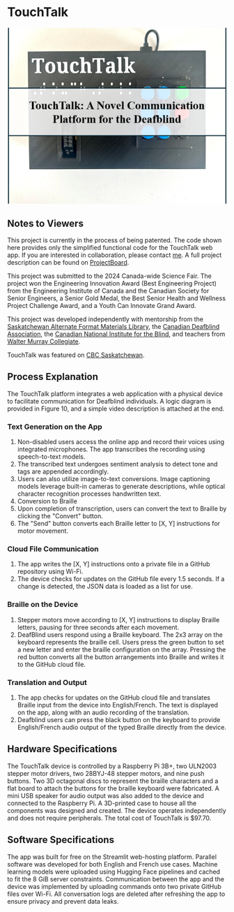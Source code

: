 # TouchTalk
![title](images/title_image.png)

## Notes to Viewers
This project is currently in the process of being patented. The code shown here provides only the simplified functional code for the TouchTalk web app. If you are interested in collaboration, please contact [me](mailto:gokaraju07joti@gmail.com). A full project description can be found on [ProjectBoard](https://partner.projectboard.world/ysc/project/touchtalk-an-innovative-communication-platform-for-the-deafblind). 

This project was submitted to the 2024 Canada-wide Science Fair. The project won the Engineering Innovation Award (Best Engineering Project) from the Engineering Institute of Canada and the Canadian Society for Senior Engineers, a Senior Gold Medal, the Best Senior Health and Wellness Project Challenge Award, and a Youth Can Innovate Grand Award. 

This project was developed independently with mentorship from the [Saskatchewan Alternate Format Materials Library](https://www.spsd.sk.ca/division/SAFM/Pages/default.aspx#/=), the [Canadian Deafblind Association](https://www.cdbanational.com/), the [Canadian National Institute for the Blind](https://www.cnib.ca/en?gad_source=1&gclid=Cj0KCQjwvpy5BhDTARIsAHSilynFJHknwidSajT9dd0suPEP1YpwvKr-0KZkfF9aY6pd9ZOTWRkIaZYaAp8pEALw_wcB&region=on), and teachers from [Walter Murray Collegiate](https://www.spsd.sk.ca/school/waltermurray/Pages/default.aspx#/=). 

TouchTalk was featured on [CBC Saskatchewan](https://www.cbc.ca/listen/live-radio/1-88-saskatoon-morning/clip/16100153-saskatoon-high-school-student-creates-innovative-idea-help).
## Process Explanation
The TouchTalk platform integrates a web application with a physical device to facilitate communication for Deafblind individuals. A logic diagram is provided in Figure 10, and a simple video description is attached at the end.

### Text Generation on the App
1. Non-disabled users access the online app and record their voices using integrated microphones. The app transcribes the recording using speech-to-text models.
2. The transcribed text undergoes sentiment analysis to detect tone and tags are appended accordingly.
3. Users can also utilize image-to-text conversions. Image captioning models leverage built-in cameras to generate descriptions, while optical character recognition processes handwritten text.
4. Conversion to Braille
5. Upon completion of transcription, users can convert the text to Braille by clicking the "Convert" button.
6. The "Send" button converts each Braille letter to [X, Y] instructions for motor movement.

### Cloud File Communication
1. The app writes the [X, Y] instructions onto a private file in a GitHub repository using Wi-Fi.
2. The device checks for updates on the GitHub file every 1.5 seconds. If a change is detected, the JSON data is loaded as a list for use.

### Braille on the Device
1. Stepper motors move according to [X, Y] instructions to display Braille letters, pausing for three seconds after each movement.
2. DeafBlind users respond using a Braille keyboard. The 2x3 array on the keyboard represents the braille cell. Users press the green button to set a new letter and enter the braille configuration on the array. Pressing the red button converts all the button arrangements into Braille and writes it to the GitHub cloud file. 

### Translation and Output
1. The app checks for updates on the GitHub cloud file and translates Braille input from the device into English/French. The text is displayed on the app, along with an audio recording of the translation.
2. Deafblind users can press the black button on the keyboard to provide English/French audio output of the typed Braille directly from the device.

## Hardware Specifications
The TouchTalk device is controlled by a Raspberry Pi 3B+, two ULN2003 stepper motor drivers, two 28BYJ-48 stepper motors, and nine push buttons. Two 3D octagonal discs to represent the braille characters and a flat board to attach the buttons for the braille keyboard were fabricated. A mini USB speaker for audio output was also added to the device and connected to the Raspberry Pi. A 3D-printed case to house all the components was designed and created. The device operates independently and does not require peripherals. The total cost of TouchTalk is $97.70.

## Software Specifications
The app was built for free on the Streamlit web-hosting platform. Parallel software was developed for both English and French use cases. Machine learning models were uploaded using Hugging Face pipelines and cached to fit the 8 GiB server constraints. Communication between the app and the device was implemented by uploading commands onto two private GitHub files over Wi-Fi. All conversation logs are deleted after refreshing the app to ensure privacy and prevent data leaks.

